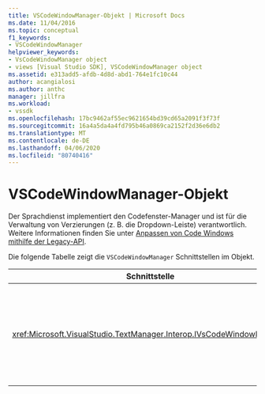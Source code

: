 ```yaml
---
title: VSCodeWindowManager-Objekt | Microsoft Docs
ms.date: 11/04/2016
ms.topic: conceptual
f1_keywords:
- VSCodeWindowManager
helpviewer_keywords:
- VsCodeWindowManager object
- views [Visual Studio SDK], VSCodeWindowManager object
ms.assetid: e313add5-afdb-4d8d-abd1-764e1fc10c44
author: acangialosi
ms.author: anthc
manager: jillfra
ms.workload:
- vssdk
ms.openlocfilehash: 17bc9462af55ec9621654bd39cd65a2091f3f73f
ms.sourcegitcommit: 16a4a5da4a4fd795b46a0869ca2152f2d36e6db2
ms.translationtype: MT
ms.contentlocale: de-DE
ms.lasthandoff: 04/06/2020
ms.locfileid: "80740416"
---
```

# <a name="vscodewindowmanager-object"></a>VSCodeWindowManager-Objekt

Der Sprachdienst implementiert den Codefenster-Manager und ist für die Verwaltung von Verzierungen (z. B. die Dropdown-Leiste) verantwortlich. Weitere Informationen finden Sie unter [Anpassen von Code Windows mithilfe der Legacy-API](/visualstudio/extensibility/customizing-code-windows-by-using-the-legacy-api?view=vs-2015).

Die folgende Tabelle zeigt die `VSCodeWindowManager` Schnittstellen im Objekt.

|Schnittstelle|BESCHREIBUNG|
|---------------|-----------------|
|<xref:Microsoft.VisualStudio.TextManager.Interop.IVsCodeWindowManager>|Ermöglicht das Anlegen von Verzierungen (z. B. Dropdown-Leisten), die einem Codefenster hinzugefügt oder daraus entfernt werden.|
